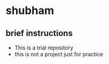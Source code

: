 # shubham
## brief instructions
* This is a trial repository
* this is not a project
just for practice
